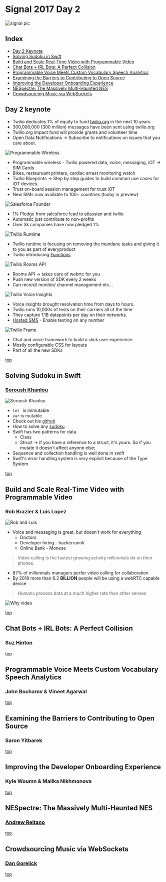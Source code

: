 # Signal 2017 Day 2

![signal pic](pics/signal_open_day2.png)

## Index

* [Day 2 Keynote](#day-2-keynote)
* [Solving Sudoku in Swift](#solving-sudoku-in-swift)
* [Build and Scale Real-Time Video with Programmable Video](#build-and-scale-real-time-video-with-programmable-video)
* [Chat Bots + IRL Bots: A Perfect Collision](#chat-bots--irl-bots-a-perfect-collision)
* [Programmable Voice Meets Custom Vocabulary Speech Analytics](#programmable-voice-meets-custom-vocabulary-speech-analytics)
* [Examining the Barriers to Contributing to Open Source](#examining-the-barriers-to-contributing-to-open-source)
* [Improving the Developer Onboarding Experience](#improving-the-developer-onboarding-experience)
* [NESpectre: The Massively Multi-Haunted NES](#nespectre-the-massively-multi-haunted-nes)
* [Crowdsourcing Music via WebSockets](#crowdsourcing-music-via-websockets)

## Day 2 keynote

* Twilio dedicates 1% of equity to fund [twilio.org](https://www.twilio.org/) in the next 10 years
* 300,000,000 (300 million) messages have been sent using twilio.org
* Twilio.org impact fund will provide grants and volunteer time
* Open Data Notifications -> Subscribe to notifications on issues that you care about.

![Programmable Wireless](pics/programmableWireless.png)

* Programmable wireless - Twilio powered data, voice, messaging, iOT -> SIM Cards
* Bikes, restauruant printers, cardiac arrest monitoring watch
* Twilio Blueprints -> Step by step guides to build common use cases for iOT devices.
* Trust on-board session management for trust iOT
* New SIMs now available to 100+ countries (today in preview)

![Salesforce Founder](pics/salesForceAndTwilio.png)

* 1% Pledge from salesforce lead to atlassian and twilio
* Automatic just contribute to non-profits
* Over 3k companies have now pledged 1%

![Twilio Runtime](pics/twilioRunTime.png)

* Twilio runtime is focusing on removing the mundane tasks and giving it to you as part of everyproduct
* Twilio introducing [Functions](https://www.twilio.com/functions)

![Twilio Rooms API](pics/twilioRooms.png)

* Rooms API -> takes care of webrtc for you
* Push new version of SDK every 2 weeks
* Can record/ monitor/ channel management etc...

![Twilio Voice Insights](pics/twilioCarrierInsights.png)

* Voice insights brought resolvation time from days to hours.
* Twilio runs 10,000s of tests on their carriers all of the time
* They capture 1.1B datapoints per day on their networks.
* [Hosted SMS](https://www.twilio.com/sms/hosted) - Enable texting on any number

![Twilio Frame](pics/twilioFrame.png)

* Chat and voice framework to build a slick user experience.
* Mostly configurable CSS for layouts
* Part of all the new SDKs

[top](#index)

## Solving Sudoku in Swift
### [Soroush Khanlou](https://twitter.com/@khanlou)

![Soroush Khanlou](pics/soroushKhanlou.png)

* `let ` is immutable
* `var` is mutable
* Check out his [github](https://github.com/khanlou)
* How to solve any [sudoku](http://norvig.com/sudoku.html)
* Swift has two patterns for data
    * Class
    * Struct -> if you have a reference to a struct, it's yours. So if you mutate it doesn't affect anyone else;
* Sequence and collection handling is well done in swift
* Swift's error handling system is very explicit because of the Type System

[top](#index)

## Build and Scale Real-Time Video with Programmable Video
### Rob Brazier & Luis Lopez

![Rob and Luis](pics/robAndLuis.png)

* Voice and messaging is great, but doesn't work for everything
    * Doctors
    * Developer hiring - hackerrannk
    * Online Bank - Monese

> Video calling is the fastest growing activity millennials do on their phones.

* 87% of millennials managers perfer video calling for collaboration
* By 2018 more than 6.2 **BILLION** people will be using a webRTC capable device

> Humans process data at a _much_ higher rate than other senses

![Why video](pics/whyVideoBandwidth.png)



[top](#index)

## Chat Bots + IRL Bots: A Perfect Collision
### [Suz Hinton](https://twitter.com/@noopkat)

[top](#index)

## Programmable Voice Meets Custom Vocabulary Speech Analytics
### John Bocharov & Vineet Agarwal

[top](#index)

## Examining the Barriers to Contributing to Open Source
### Saron Yitbarek

[top](#index)

## Improving the Developer Onboarding Experience
### Kyle Woumn & Malika Nikhmonova

[top](#index)

## NESpectre: The Massively Multi-Haunted NES
### [Andrew Reitano](https://twitter.com/@batslyadams)

[top](#index)

## Crowdsourcing Music via WebSockets
### [Dan Gorelick](https://twitter.com/@dqgorelick)

[top](#index)
